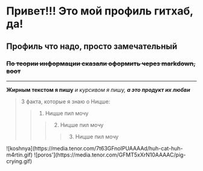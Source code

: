 # Привет!!! Это мой профиль гитхаб, да!
## Профиль что надо, просто замечательный
### ~~По теории информации сказали оформить через markdown, воот~~
____
**Жирным текстом я пишу** *и курсивом я пишу,* ***а это продукт их любви***

> 3 факта, которые я знаю о Ницше:
> > 1. Ницше пил мочу 
> > > 2. Ницше пил мочу 
> > > > 3. Ницше пил мочу 

<p>
![koshnya](https://media.tenor.com/7t63GFnoIPUAAAAd/huh-cat-huh-m4rtin.gif)
![poros'](https://media.tenor.com/GFMT5xXrN10AAAAC/pig-crying.gif)
</p>
